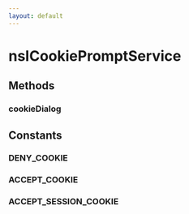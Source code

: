 ```yaml
---
layout: default
---
```


# nsICookiePromptService #

## Methods ##

### cookieDialog ###

## Constants ##

### DENY_COOKIE ###

### ACCEPT_COOKIE ###

### ACCEPT_SESSION_COOKIE ###
